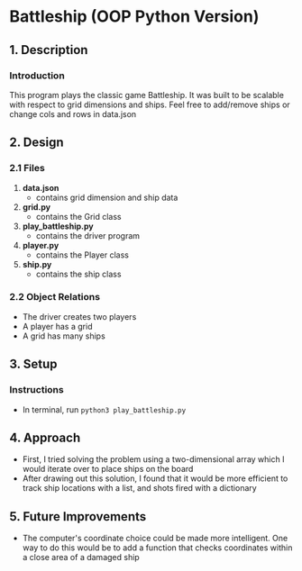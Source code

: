 # Battleship (OOP Python Version)

## 1. Description

### Introduction
This program plays the classic game Battleship. It was built to be scalable with respect to grid dimensions and ships.
Feel free to add/remove ships or change cols and rows in data.json

## 2. Design

### 2.1 Files
1. **data.json**
   - contains grid dimension and ship data
2. **grid.py**
   - contains the Grid class
3. **play_battleship.py**
   - contains the driver program
4. **player.py**
   - contains the Player class
5. **ship.py**
    - contains the ship class

### 2.2 Object Relations
- The driver creates two players
- A player has a grid
- A grid has many ships

## 3. Setup

### Instructions
- In terminal, run `python3 play_battleship.py`

## 4. Approach
- First, I tried solving the problem using a two-dimensional array which I would iterate over to place ships on the board
- After drawing out this solution, I found that it would be more efficient to track ship locations with a list, and shots fired with a dictionary

## 5. Future Improvements
- The computer's coordinate choice could be made more intelligent. One way to do this would be to add a function that checks coordinates within a close area of a damaged ship